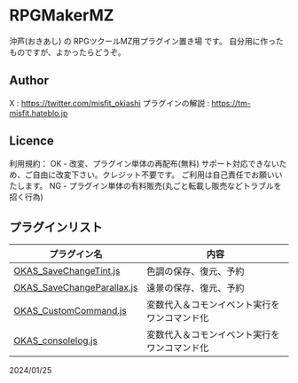 # RPGMakerMZ

沖芦(おきあし) の RPGツクールMZ用プラグイン置き場 です。
自分用に作ったものですが、よかったらどうぞ。


## Author

X : https://twitter.com/misfit_okiashi
プラグインの解説  : https://tm-misfit.hateblo.jp


## Licence

利用規約：
OK - 改変、プラグイン単体の再配布(無料)
     サポート対応できないため、ご自由に改変下さい。クレジット不要です。
     ご利用は自己責任でお願いいたします。
NG - プラグイン単体の有料販売(丸ごと転載し販売などトラブルを招く行為)

  

## プラグインリスト

| プラグイン名 | 内容 |
| ------------- | ------------- |
| [OKAS_SaveChangeTint.js](https://github.com/okiashi/RPGMakerMZ/blob/main/OKAS_SaveChangeTint.js)  | 色調の保存、復元、予約  |
| [OKAS_SaveChangeParallax.js](https://github.com/okiashi/RPGMakerMZ/blob/main/OKAS_SaveChangeParallax.js)  | 遠景の保存、復元、予約  |
| [OKAS_CustomCommand.js](https://github.com/okiashi/RPGMakerMZ/blob/main/OKAS_CustomCommand.js)  | 変数代入＆コモンイベント実行をワンコマンド化  |
| [OKAS_consolelog.js](https://github.com/okiashi/RPGMakerMZ/blob/main/OKAS_consolelog.js)  | 変数代入＆コモンイベント実行をワンコマンド化  |

  
  

2024/01/25
